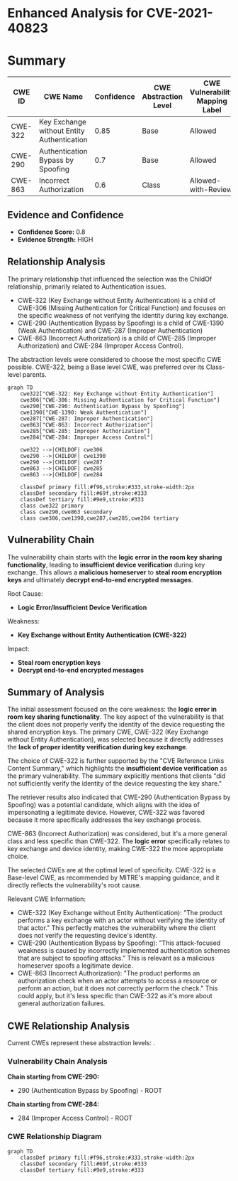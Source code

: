 # Enhanced Analysis for CVE-2021-40823

# Summary

| CWE ID  | CWE Name                                       | Confidence | CWE Abstraction Level | CWE Vulnerability Mapping Label | CWE-Vulnerability Mapping Notes |
|---------|------------------------------------------------|------------|-----------------------|---------------------------------|-----------------------------------|
| CWE-322 | Key Exchange without Entity Authentication | 0.85       | Base                  | Allowed                         | Primary CWE                      |
| CWE-290 | Authentication Bypass by Spoofing            | 0.7        | Base                  | Allowed                         | Secondary Candidate            |
| CWE-863 | Incorrect Authorization                        | 0.6        | Class                 | Allowed-with-Review             | Secondary Candidate            |

## Evidence and Confidence

*   **Confidence Score:** 0.8
*   **Evidence Strength:** HIGH

## Relationship Analysis

The primary relationship that influenced the selection was the ChildOf relationship, primarily related to Authentication issues.

*   CWE-322 (Key Exchange without Entity Authentication) is a child of CWE-306 (Missing Authentication for Critical Function) and focuses on the specific weakness of not verifying the identity during key exchange.
*   CWE-290 (Authentication Bypass by Spoofing) is a child of CWE-1390 (Weak Authentication) and CWE-287 (Improper Authentication)
*   CWE-863 (Incorrect Authorization) is a child of CWE-285 (Improper Authorization) and CWE-284 (Improper Access Control).

The abstraction levels were considered to choose the most specific CWE possible. CWE-322, being a Base level CWE, was preferred over its Class-level parents.

```mermaid
graph TD
    cwe322["CWE-322: Key Exchange without Entity Authentication"]
    cwe306["CWE-306: Missing Authentication for Critical Function"]
    cwe290["CWE-290: Authentication Bypass by Spoofing"]
    cwe1390["CWE-1390: Weak Authentication"]
    cwe287["CWE-287: Improper Authentication"]
    cwe863["CWE-863: Incorrect Authorization"]
    cwe285["CWE-285: Improper Authorization"]
    cwe284["CWE-284: Improper Access Control"]
    
    cwe322 -->|CHILDOF| cwe306
    cwe290 -->|CHILDOF| cwe1390
    cwe290 -->|CHILDOF| cwe287
    cwe863 -->|CHILDOF| cwe285
    cwe863 -->|CHILDOF| cwe284
    
    classDef primary fill:#f96,stroke:#333,stroke-width:2px
    classDef secondary fill:#69f,stroke:#333
    classDef tertiary fill:#9e9,stroke:#333
    class cwe322 primary
    class cwe290,cwe863 secondary
    class cwe306,cwe1390,cwe287,cwe285,cwe284 tertiary
```

## Vulnerability Chain

The vulnerability chain starts with the **logic error in the room key sharing functionality**, leading to **insufficient device verification** during key exchange. This allows a **malicious homeserver** to **steal room encryption keys** and ultimately **decrypt end-to-end encrypted messages**.

Root Cause:
*   **Logic Error/Insufficient Device Verification**

Weakness:
*   **Key Exchange without Entity Authentication (CWE-322)**

Impact:
*   **Steal room encryption keys**
*   **Decrypt end-to-end encrypted messages**

## Summary of Analysis

The initial assessment focused on the core weakness: the **logic error in room key sharing functionality**. The key aspect of the vulnerability is that the client does not properly verify the identity of the device requesting the shared encryption keys. The primary CWE, CWE-322 (Key Exchange without Entity Authentication), was selected because it directly addresses the **lack of proper identity verification during key exchange**.

The choice of CWE-322 is further supported by the "CVE Reference Links Content Summary," which highlights the **insufficient device verification** as the primary vulnerability. The summary explicitly mentions that clients "did not sufficiently verify the identity of the device requesting the key share."

The retriever results also indicated that CWE-290 (Authentication Bypass by Spoofing) was a potential candidate, which aligns with the idea of impersonating a legitimate device. However, CWE-322 was favored because it more specifically addresses the key exchange process.

CWE-863 (Incorrect Authorization) was considered, but it's a more general class and less specific than CWE-322. The **logic error** specifically relates to key exchange and device identity, making CWE-322 the more appropriate choice.

The selected CWEs are at the optimal level of specificity. CWE-322 is a Base-level CWE, as recommended by MITRE's mapping guidance, and it directly reflects the vulnerability's root cause.

Relevant CWE Information:
*   CWE-322 (Key Exchange without Entity Authentication): "The product performs a key exchange with an actor without verifying the identity of that actor." This perfectly matches the vulnerability where the client does not verify the requesting device's identity.
*   CWE-290 (Authentication Bypass by Spoofing): "This attack-focused weakness is caused by incorrectly implemented authentication schemes that are subject to spoofing attacks." This is relevant as a malicious homeserver spoofs a legitimate device.
*   CWE-863 (Incorrect Authorization): "The product performs an authorization check when an actor attempts to access a resource or perform an action, but it does not correctly perform the check." This could apply, but it's less specific than CWE-322 as it's more about general authorization failures.


## CWE Relationship Analysis

Current CWEs represent these abstraction levels: .


### Vulnerability Chain Analysis

**Chain starting from CWE-290:**
- 290 (Authentication Bypass by Spoofing) - ROOT


**Chain starting from CWE-284:**
- 284 (Improper Access Control) - ROOT



### CWE Relationship Diagram

```mermaid
graph TD
    classDef primary fill:#f96,stroke:#333,stroke-width:2px
    classDef secondary fill:#69f,stroke:#333
    classDef tertiary fill:#9e9,stroke:#333
```